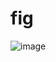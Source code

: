 # fig
![image](https://user-images.githubusercontent.com/71912372/225555842-2000679a-89ec-4565-ab22-afb61bb70714.png)
